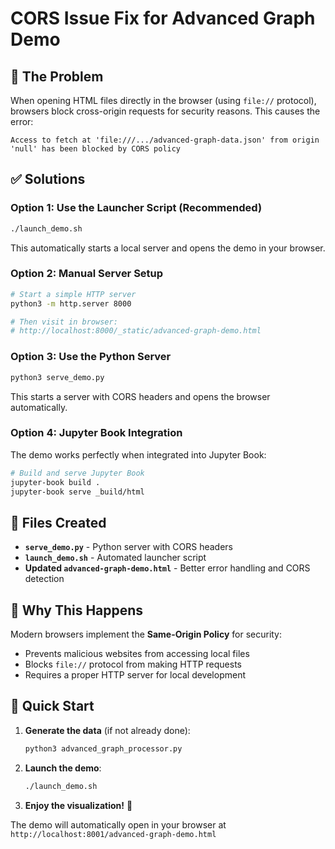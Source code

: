 # CORS Issue Fix for Advanced Graph Demo

## 🚫 The Problem

When opening HTML files directly in the browser (using `file://` protocol), browsers block cross-origin requests for security reasons. This causes the error:

```
Access to fetch at 'file:///.../advanced-graph-data.json' from origin 'null' has been blocked by CORS policy
```

## ✅ Solutions

### **Option 1: Use the Launcher Script (Recommended)**
```bash
./launch_demo.sh
```
This automatically starts a local server and opens the demo in your browser.

### **Option 2: Manual Server Setup**
```bash
# Start a simple HTTP server
python3 -m http.server 8000

# Then visit in browser:
# http://localhost:8000/_static/advanced-graph-demo.html
```

### **Option 3: Use the Python Server**
```bash
python3 serve_demo.py
```
This starts a server with CORS headers and opens the browser automatically.

### **Option 4: Jupyter Book Integration**
The demo works perfectly when integrated into Jupyter Book:
```bash
# Build and serve Jupyter Book
jupyter-book build .
jupyter-book serve _build/html
```

## 🔧 Files Created

- **`serve_demo.py`** - Python server with CORS headers
- **`launch_demo.sh`** - Automated launcher script
- **Updated `advanced-graph-demo.html`** - Better error handling and CORS detection

## 🎯 Why This Happens

Modern browsers implement the **Same-Origin Policy** for security:
- Prevents malicious websites from accessing local files
- Blocks `file://` protocol from making HTTP requests
- Requires a proper HTTP server for local development

## 🚀 Quick Start

1. **Generate the data** (if not already done):
   ```bash
   python3 advanced_graph_processor.py
   ```

2. **Launch the demo**:
   ```bash
   ./launch_demo.sh
   ```

3. **Enjoy the visualization!** 🎉

The demo will automatically open in your browser at `http://localhost:8001/advanced-graph-demo.html`
